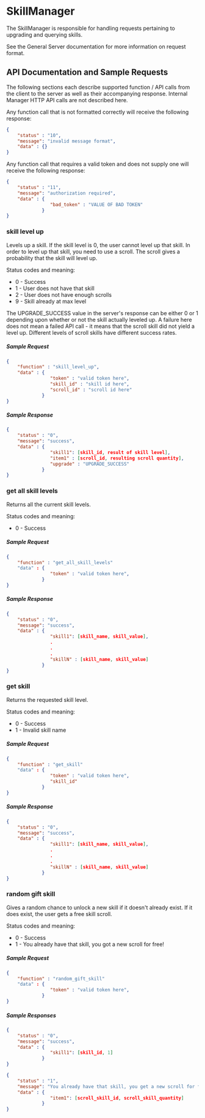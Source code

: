 # SkillManager

The SkillManager is responsible for handling requests pertaining to upgrading and querying skills.

See the General Server documentation for more information on request format.


## API Documentation and Sample Requests

The following sections each describe supported function / API calls from the client to the server as well as their accompanying response. Internal Manager HTTP API calls are not described here.


Any function call that is not formatted correctly will receive the following response:
```json
{
	"status" : "10",
	"message": "invalid message format",
	"data" : {}
}
```

Any function call that requires a valid token and does not supply one will receive the following response:
```json
{
	"status" : "11",
	"message": "authorization required",
	"data" : {
				"bad_token" : "VALUE OF BAD TOKEN"
			 }
}
```



### skill level up

Levels up a skill. If the skill level is 0, the user cannot level up that skill. In order to level up that skill, you need to use a scroll. The scroll gives a probability that the skill will level up.

Status codes and meaning:

- 0 - Success
- 1 - User does not have that skill
- 2 - User does not have enough scrolls
- 9 - Skill already at max level

The UPGRADE\_SUCCESS value in the server's response can be either 0 or 1 depending upon whether or not the skill actually leveled up. A failure here does not mean a failed API call - it means that the scroll skill did not yield a level up. Different levels of scroll skills have different success rates.

##### Sample Request
```json
{
	"function" : "skill_level_up",
	"data" : {
				"token" : "valid token here",
				"skill_id" : "skill id here",
				"scroll_id" : "scroll id here"
			 }
}
```

##### Sample Response
```json
{
	"status" : "0",
	"message": "success",
	"data" : {
				"skill1": [skill_id, result of skill level],
				"item1" : [scroll_id, resulting scroll quantity],
				"upgrade" : "UPGRADE_SUCCESS"
			 }
}
```



### get all skill levels

Returns all the current skill levels.

Status codes and meaning:

- 0 - Success


##### Sample Request
```json
{
	"function" : "get_all_skill_levels"
	"data" : {
				"token" : "valid token here",
			 }
}
```

##### Sample Response
```json
{
	"status" : "0",
	"message": "success",
	"data" : {
				"skill1": [skill_name, skill_value],
				.
				.
				.
				"skillN" : [skill_name, skill_value]
			 }
}
```




### get skill

Returns the requested skill level.

Status codes and meaning:

- 0 - Success
- 1 - Invalid skill name


##### Sample Request
```json
{
	"function" : "get_skill"
	"data" : {
				"token" : "valid token here",
				"skill_id"
			 }
}
```

##### Sample Response
```json
{
	"status" : "0",
	"message": "success",
	"data" : {
				"skill1": [skill_name, skill_value],
				.
				.
				.
				"skillN" : [skill_name, skill_value]
			 }
}
```



### random gift skill

Gives a random chance to unlock a new skill if it doesn't already exist. If it does exist, the user gets a free skill scroll.

Status codes and meaning:

- 0 - Success
- 1 - You already have that skill, you got a new scroll for free!


##### Sample Request
```json
{
	"function" : "random_gift_skill"
	"data" : {
				"token" : "valid token here",
			 }
}
```

##### Sample Responses
```json
{
	"status" : "0",
	"message": "success",
	"data" : {
				"skill1": [skill_id, 1]
			 }
}
```

```json
{
	"status" : "1",
	"message": "You already have that skill, you get a new scroll for free1",
	"data" : {
				"item1": [scroll_skill_id, scroll_skill_quantity]
			 }
}
```
